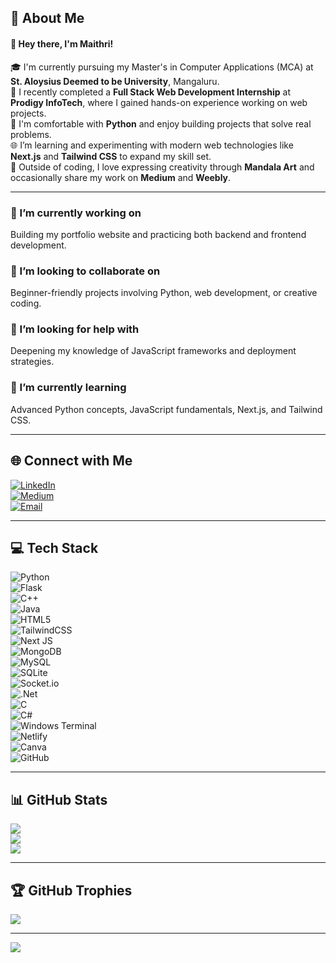 ## 💫 About Me

#### 👋 Hey there, I'm Maithri!

🎓 I'm currently pursuing my Master's in Computer Applications (MCA) at **St. Aloysius Deemed to be University**, Mangaluru.  
💼 I recently completed a **Full Stack Web Development Internship** at **Prodigy InfoTech**, where I gained hands-on experience working on web projects.  
🐍 I'm comfortable with **Python** and enjoy building projects that solve real problems.  
🌐 I’m learning and experimenting with modern web technologies like **Next.js** and **Tailwind CSS** to expand my skill set.  
🎨 Outside of coding, I love expressing creativity through **Mandala Art** and occasionally share my work on **Medium** and **Weebly**.

---

### 🔭 I’m currently working on
Building my portfolio website and practicing both backend and frontend development.

### 👯 I’m looking to collaborate on
Beginner-friendly projects involving Python, web development, or creative coding.

### 🤝 I’m looking for help with
Deepening my knowledge of JavaScript frameworks and deployment strategies.

### 🌱 I’m currently learning
Advanced Python concepts, JavaScript fundamentals, Next.js, and Tailwind CSS.

---

## 🌐 Connect with Me

[![LinkedIn](https://img.shields.io/badge/LinkedIn-%230077B5.svg?logo=linkedin&logoColor=white)](https://www.linkedin.com/in/maithri-suvarna-1532b0283/)  
[![Medium](https://img.shields.io/badge/Medium-12100E?logo=medium&logoColor=white)](https://medium.com/@smaithri039)  
[![Email](https://img.shields.io/badge/Email-D14836?logo=gmail&logoColor=white)](mailto:smaithri039@gmail.com)

---

## 💻 Tech Stack

![Python](https://img.shields.io/badge/python-3670A0?style=for-the-badge&logo=python&logoColor=ffdd54)  
![Flask](https://img.shields.io/badge/flask-%23000.svg?style=for-the-badge&logo=flask&logoColor=white)  
![C++](https://img.shields.io/badge/c++-%2300599C.svg?style=for-the-badge&logo=c%2B%2B&logoColor=white)  
![Java](https://img.shields.io/badge/java-%23ED8B00.svg?style=for-the-badge&logo=openjdk&logoColor=white)  
![HTML5](https://img.shields.io/badge/html5-%23E34F26.svg?style=for-the-badge&logo=html5&logoColor=white)  
![TailwindCSS](https://img.shields.io/badge/tailwindcss-%2338B2AC.svg?style=for-the-badge&logo=tailwind-css&logoColor=white)  
![Next JS](https://img.shields.io/badge/Next-black?style=for-the-badge&logo=next.js&logoColor=white)  
![MongoDB](https://img.shields.io/badge/MongoDB-%234ea94b.svg?style=for-the-badge&logo=mongodb&logoColor=white)  
![MySQL](https://img.shields.io/badge/mysql-4479A1.svg?style=for-the-badge&logo=mysql&logoColor=white)  
![SQLite](https://img.shields.io/badge/sqlite-%2307405e.svg?style=for-the-badge&logo=sqlite&logoColor=white)  
![Socket.io](https://img.shields.io/badge/Socket.io-black?style=for-the-badge&logo=socket.io&badgeColor=010101)  
![.Net](https://img.shields.io/badge/.NET-5C2D91?style=for-the-badge&logo=.net&logoColor=white)  
![C](https://img.shields.io/badge/c-%2300599C.svg?style=for-the-badge&logo=c&logoColor=white)  
![C#](https://img.shields.io/badge/c%23-%23239120.svg?style=for-the-badge&logo=csharp&logoColor=white)  
![Windows Terminal](https://img.shields.io/badge/Windows%20Terminal-%234D4D4D.svg?style=for-the-badge&logo=windows-terminal&logoColor=white)  
![Netlify](https://img.shields.io/badge/netlify-%23000000.svg?style=for-the-badge&logo=netlify&logoColor=#00C7B7)  
![Canva](https://img.shields.io/badge/Canva-%2300C4CC.svg?style=for-the-badge&logo=Canva&logoColor=white)  
![GitHub](https://img.shields.io/badge/github-%23121011.svg?style=for-the-badge&logo=github&logoColor=white)

---

## 📊 GitHub Stats

![](https://github-readme-stats.vercel.app/api?username=codemy3&theme=dark&hide_border=true&include_all_commits=true&count_private=false)  
![](https://nirzak-streak-stats.vercel.app/?user=codemy3&theme=dark&hide_border=true)  
![](https://github-readme-stats.vercel.app/api/top-langs/?username=codemy3&theme=dark&hide_border=true&include_all_commits=true&count_private=false&layout=compact)

---

## 🏆 GitHub Trophies

![](https://github-profile-trophy.vercel.app/?username=codemy3&theme=radical&no-frame=false&no-bg=false&margin-w=4)

---

[![](https://visitcount.itsvg.in/api?id=codemy3&icon=1&color=0)](https://visitcount.itsvg.in)

<!-- Proudly created with GPRM ( https://gprm.itsvg.in ) -->
